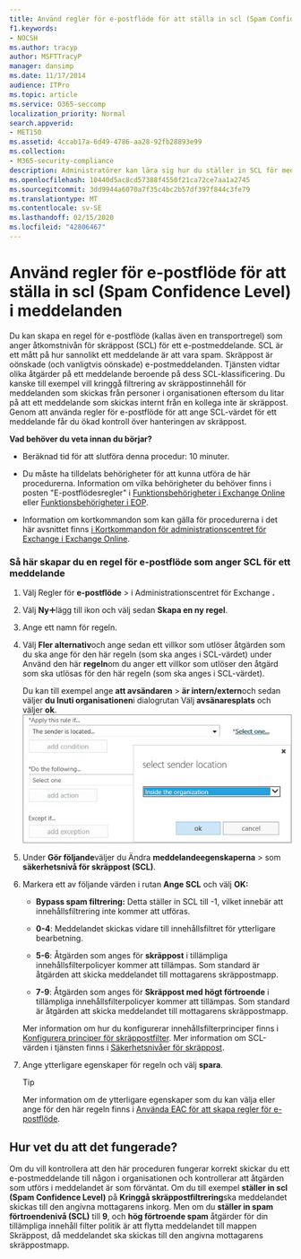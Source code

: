 ```yaml
---
title: Använd regler för e-postflöde för att ställa in scl (Spam Confidence Level) i meddelanden
f1.keywords:
- NOCSH
ms.author: tracyp
author: MSFTTracyP
manager: dansimp
ms.date: 11/17/2014
audience: ITPro
ms.topic: article
ms.service: O365-seccomp
localization_priority: Normal
search.appverid:
- MET150
ms.assetid: 4ccab17a-6d49-4786-aa28-92fb28893e99
ms.collection:
- M365-security-compliance
description: Administratörer kan lära sig hur du ställer in SCL för meddelanden i Exchange Online Protection.
ms.openlocfilehash: 10440d5ac8cd57388f4550f21ca72ce7aa1a2745
ms.sourcegitcommit: 3dd9944a6070a7f35c4bc2b57df397f844c3fe79
ms.translationtype: MT
ms.contentlocale: sv-SE
ms.lasthandoff: 02/15/2020
ms.locfileid: "42806467"
---
```

# <a name="use-mail-flow-rules-to-set-the-spam-confidence-level-scl-in-messages"></a>Använd regler för e-postflöde för att ställa in scl (Spam Confidence Level) i meddelanden

Du kan skapa en regel för e-postflöde (kallas även en transportregel) som anger åtkomstnivån för skräppost (SCL) för ett e-postmeddelande. SCL är ett mått på hur sannolikt ett meddelande är att vara spam. Skräppost är oönskade (och vanligtvis oönskade) e-postmeddelanden. Tjänsten vidtar olika åtgärder på ett meddelande beroende på dess SCL-klassificering. Du kanske till exempel vill kringgå filtrering av skräppostinnehåll för meddelanden som skickas från personer i organisationen eftersom du litar på att ett meddelande som skickas internt från en kollega inte är skräppost. Genom att använda regler för e-postflöde för att ange SCL-värdet för ett meddelande får du ökad kontroll över hanteringen av skräppost.

 **Vad behöver du veta innan du börjar?**

- Beräknad tid för att slutföra denna procedur: 10 minuter.

- Du måste ha tilldelats behörigheter för att kunna utföra de här procedurerna. Information om vilka behörigheter du behöver finns i posten "E-postflödesregler" i [Funktionsbehörigheter i Exchange Online](https://docs.microsoft.com/exchange/permissions-exo/feature-permissions) eller [Funktionsbehörigheter i EOP](feature-permissions-in-eop.md).

- Information om kortkommandon som kan gälla för procedurerna i det här avsnittet finns [i Kortkommandon för administrationscentret för Exchange i Exchange Online](https://docs.microsoft.com/Exchange/accessibility/keyboard-shortcuts-in-admin-center).

### <a name="to-create-a-mail-flow-rule-that-sets-the-scl-of-a-message"></a>Så här skapar du en regel för e-postflöde som anger SCL för ett meddelande

1. Välj Regler för **e-postflöde** \> i Administrationscentret för Exchange **.**

2. Välj **Ny**![](../../media/ITPro-EAC-AddIcon.gif)lägg till ikon och välj sedan **Skapa en ny regel**.

3. Ange ett namn för regeln.

4. Välj **Fler alternativ**och ange sedan ett villkor som utlöser åtgärden som du ska ange för den här regeln (som ska anges i SCL-värdet) under Använd den här **regeln**om du anger ett villkor som utlöser den åtgärd som ska utlösas för den här regeln (som ska anges i SCL-värdet).

   Du kan till exempel ange **att avsändaren** \> **är intern/extern**och sedan väljer **du Inuti organisationen**i dialogrutan Välj **avsänaresplats** och väljer **ok**.<br/>
   ![Välj avsändningsplats](../../media/EOP-ETR-SetSCL-1.jpg)

5. Under **Gör följande**väljer du Ändra **meddelandeegenskaperna** \> som **säkerhetsnivå för skräppost (SCL)**.

6. Markera ett av följande värden i rutan **Ange SCL** och välj **OK:**

   - **Bypass spam filtrering:** Detta ställer in SCL till -1, vilket innebär att innehållsfiltrering inte kommer att utföras.

   - **0-4**: Meddelandet skickas vidare till innehållsfiltret för ytterligare bearbetning.

   - **5-6**: Åtgärden som anges för **skräppost** i tillämpliga innehållsfilterpolicyer kommer att tillämpas. Som standard är åtgärden att skicka meddelandet till mottagarens skräppostmapp.

   - **7-9**: Åtgärden som anges för **Skräppost med högt förtroende** i tillämpliga innehållsfilterpolicyer kommer att tillämpas. Som standard är åtgärden att skicka meddelandet till mottagarens skräppostmapp.

   Mer information om hur du konfigurerar innehållsfilterprinciper finns i [Konfigurera principer för skräppostfilter](configure-your-spam-filter-policies.md). Mer information om SCL-värden i tjänsten finns i [Säkerhetsnivåer för skräppost](spam-confidence-levels.md).

7. Ange ytterligare egenskaper för regeln och välj **spara**.

   > [!TIP]
   > Mer information om de ytterligare egenskaper som du kan välja eller ange för den här regeln finns i [Använda EAC för att skapa regler för e-postflöde](https://docs.microsoft.com/Exchange/policy-and-compliance/mail-flow-rules/mail-flow-rule-procedures#use-the-eac-to-create-mail-flow-rules).

## <a name="how-do-you-know-this-worked"></a>Hur vet du att det fungerade?

Om du vill kontrollera att den här proceduren fungerar korrekt skickar du ett e-postmeddelande till någon i organisationen och kontrollerar att åtgärden som utförs i meddelandet är som förväntat. Om du till exempel **ställer in scl (Spam Confidence Level)** på **Kringgå skräppostfiltrering**ska meddelandet skickas till den angivna mottagarens inkorg. Men om du **ställer in spam förtroendenivå (SCL)** till **9**, och **hög förtroende spam** åtgärder för din tillämpliga innehåll filter politik är att flytta meddelandet till mappen Skräppost, då meddelandet ska skickas till den angivna mottagarens skräppostmapp.
